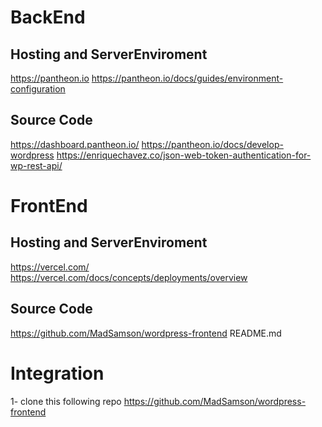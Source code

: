 # BackEnd
## Hosting and ServerEnviroment
https://pantheon.io
https://pantheon.io/docs/guides/environment-configuration

## Source Code
https://dashboard.pantheon.io/
https://pantheon.io/docs/develop-wordpress
https://enriquechavez.co/json-web-token-authentication-for-wp-rest-api/

# FrontEnd
## Hosting and ServerEnviroment
https://vercel.com/
https://vercel.com/docs/concepts/deployments/overview

## Source Code
https://github.com/MadSamson/wordpress-frontend
README.md

# Integration
1- clone this following repo
https://github.com/MadSamson/wordpress-frontend
